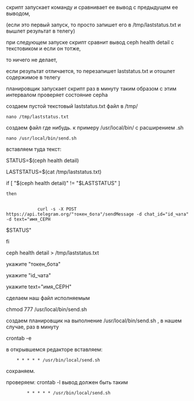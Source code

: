скрипт запускает команду  и сравнивает ее вывод с предыдущем ее выводом,


(если это первый запуск, то просто запишет его в /tmp/laststatus.txt и вышлет результат в телегу)


при следующем запуске скрипт сравнит вывод ceph health detail с текстовиком и если он тотже, 


то ничего не делает,


если результат отличается, то перезапишет laststatus.txt и отошлет содержимое в телегу﻿


планировщик запускает скрипт раз в минуту таким образом с этим интервалом проверяет состояние cepha

 

создаем пустой текстовый  laststatus.txt файл в /tmp/
 
   
    nano /tmp/laststatus.txt


 создаем файл где нибудь. к примеру /usr/local/bin/ с расширением .sh

    
    nano /usr/local/bin/send.sh


 вставляем туда текст: 


STATUS=$(ceph health detail)


LASTSTATUS=$(cat /tmp/laststatus.txt)


if [ "$(ceph health detail)" != "$LASTSTATUS" ]


	then


                curl -s -X POST https://api.telegram.org/"токен_бота"/sendMessage -d chat_id="id_чата" -d text="имя_CEPH 


$STATUS"


fi


ceph health detail > /tmp/laststatus.txt


 
 
 укажите "токен_бота"


 укажите  "id_чата"


 укажите  text="имя_CEPH"


 cделаем наш файл исполняемым
    
 chmod 777 /usr/local/bin/send.sh


 создаем планировщик на выполнение /usr/local/bin/send.sh , в нашем случае, раз в минуту

 crontab -e


 в открывшемся редакторе вставляем:


		* * * * * /usr/bin/local/send.sh


сохраняем.


проверяем:
    crontab -l
		вывод должен быть таким

   			* * * * * /usr/bin/local/send.sh

